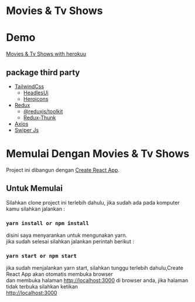 
# Movies & Tv Shows

# Demo
<a href="#" target="_blank">
    Movies & Tv Shows with herokuu
</a>

## package third party

- [TailwindCss](#TailwindCss)
    - <a href="https://headlessui.dev/">HeadlesUi</a>
    - <a href="https://heroicons.com/">Heroicons</a>
- [Redux](#Redux)
    - [@reduxjs/toolkit](@reduxjs/toolkit)
    - <a href="https://redux-saga.js.org/">Redux-Thunk</a>
- <a href="https://www.typescriptlang.org/">Axios</a>
- <a href="https://www.typescriptlang.org/">Swiper Js</a>



# Memulai Dengan Movies & Tv Shows

Project ini dibangun dengan [Create React App](https://github.com/facebook/create-react-app).

## Untuk Memulai

Silahkan clone project ini terlebih dahulu, jika sudah ada pada komputer kamu silahkan jalankan :

### `yarn install or npm install`

disini saya menyarankan untuk mengunakan yarn.\
jika sudah selesai silahkan jalankan perintah berikut :

### `yarn start or npm start`

jika sudah menjalankan yarn start, silahkan tunggu terlebih dahulu,Create React App akan otomatis membuka browser\
dan membuka halaman [http://localhost:3000](http://localhost:3000) di browser anda, jika halaman tidak terbuka silahkan ketikan\
[http://localhost:3000](http://localhost:3000)




